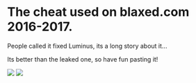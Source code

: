 # The cheat used on blaxed.com 2016-2017.
People called it fixed Luminus, its a long story about it...

Its better than the leaked one, so have fun pasting it!

<img src="https://i.imgur.com/E9UiUyQ.png">
<img src="https://i.imgur.com/GyUMY7h.jpg">

